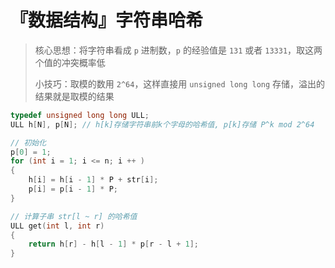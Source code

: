 # 『数据结构』字符串哈希

> 核心思想：将字符串看成 `p` 进制数，`p` 的经验值是 `131` 或者 `13331`，取这两个值的冲突概率低
>
> 小技巧：取模的数用 `2^64`，这样直接用 `unsigned long long` 存储，溢出的结果就是取模的结果

```c++
typedef unsigned long long ULL;
ULL h[N], p[N]; // h[k]存储字符串前k个字母的哈希值, p[k]存储 P^k mod 2^64

// 初始化
p[0] = 1;
for (int i = 1; i <= n; i ++ )
{
    h[i] = h[i - 1] * P + str[i];
    p[i] = p[i - 1] * P;
}

// 计算子串 str[l ~ r] 的哈希值
ULL get(int l, int r)
{
    return h[r] - h[l - 1] * p[r - l + 1];
}
```

